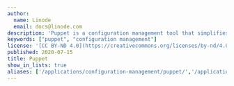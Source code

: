 ```yaml
---
author:
  name: Linode
  email: docs@linode.com
description: 'Puppet is a configuration management tool that simplifies system administration and uses a client/server model in which you manage nodes with the Puppet agent.'
keywords: ["puppet", "configuration management"]
license: '[CC BY-ND 4.0](https://creativecommons.org/licenses/by-nd/4.0)'
published: 2020-07-15
title: Puppet
show_in_lists: true
aliases: ['/applications/configuration-management/puppet/','/application-stacks/puppet/automation/']
---
```


